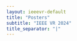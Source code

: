 ```yaml
---
layout: ieeevr-default
title: "Posters"
subtitle: "IEEE VR 2024"
title_separator: "|"
---
```


<!--
<h1>Posters</h1>
<div>
    <table class="styled-table">
        <tr>
            {% for day in site.data.postersDays %}
                <tr>
                    <th colspan="4"><a href="#{{ day.id }}">{{ day.day}} posters</a></th>
                </tr>
                {% assign category_file = day.name %}
                {% for cat in site.data[category_file] %}
                    <tr>
                        <td><a href="#{{ cat.id }}">{{ cat.name }}</a></td>
                    </tr>
                {% endfor %}
            {% endfor %}            
        </tr>
    </table>
</div>
<div>    
    {% for day in site.data.postersDays %}
    <div>
        <h1 id="{{ day.id }}" class="pink" style="padding-top:25px;">{{ day.day}} posters</h1>  
        {% assign category_file = day.name %}
        {% for cat in site.data[category_file] %}
            <h2 id="{{ cat.id }}" class="pink" style="padding-top:25px;">{{ cat.name }} </h2>  
            {% for poster in site.data.posters %}
                <strong>{{ poster.title }} (ID:&nbsp;{{ poster.id }})</strong>
                {% if poster.day == cat.day and poster.category=cat.id}
                <div style="margin-left: 25px;">           
                    <p class="medLarge" id="{{ poster.id }}" style="margin-bottom: 0.3em;">
                        <strong>{{ poster.day }} {{ cat.day }} | {{ poster.category }} {{ cat.id }}</strong>
                    </p>
                    <p class="font_70" >
                        {% assign authornames = poster.authors | split: ";" %}
                        {% for name in authornames %}
                            {% assign barename = name | split: ":" %}
                            {% for n in barename %}
                                {% if n == barename.last %}
                                    <i>{{ n | strip }}{% if name == authornames.last %}{% else %};{% endif %}</i>
                                {% else %}                            
                                    <span class="bold">{{ n | strip }},</span>
                                {% endif %}
                            {% endfor %} 
                        {% endfor %}
                    </p>
                    {% if poster.Abstract %}
                        <div id="{{ poster.id }}" class="wrap-collabsible"> <input id="collapsibleabstract{{ poster.id }}" class="toggle" type="checkbox"> 
                            <label for="collapsibleabstract{{ poster.id }}" class="lbl-toggle">Abstract</label>
                            <div class="collapsible-content">
                                <div class="content-inner">
                                    <p>{{ poster.Abstract }}</p>
                                </div>
                            </div>
                        </div>   
                    {% endif %}
                    {% if poster.VideoLink %}
                    <div class="video-container">
                        <iframe src="https://www.youtube.com/embed/{{ poster.video }}" frameborder="0" allow="accelerometer; autoplay; encrypted-media; gyroscope; picture-in-picture" allowfullscreen></iframe>
                    </div>
                {% endif %}
                </div>
             {% endif %}
            {% endfor %}
        {% endfor %}
    </div>
    {% endfor %}
</div>-->
